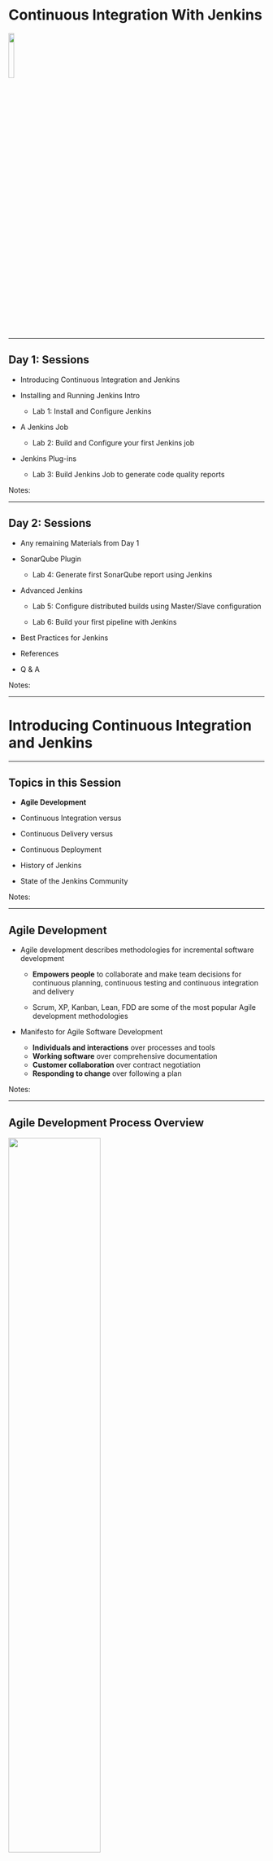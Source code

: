 # Continuous Integration With Jenkins

<img src="../../assets/images/jenkins/3rd-party/jenkins01.png" style="width:15%;"/><!-- {"left" : 7.56, "top" : 7.83, "height" : 3.3, "width" : 2.39} -->

---


## Day 1: Sessions


 * Introducing Continuous Integration and Jenkins

 * Installing and Running Jenkins Intro

     - Lab 1: Install and Configure Jenkins

 * A Jenkins Job

     - Lab 2: Build and Configure your first Jenkins job

 * Jenkins Plug-ins

     - Lab 3: Build Jenkins Job to generate code quality reports

Notes: 




---

## Day 2: Sessions


 * Any remaining Materials from Day 1

 * SonarQube Plugin

     - Lab 4: Generate first SonarQube report using Jenkins

 * Advanced Jenkins

     - Lab 5: Configure distributed builds using Master/Slave configuration

     - Lab 6: Build your first pipeline with Jenkins

 * Best Practices for Jenkins
 * References
 * Q & A 

Notes: 




---

# Introducing Continuous Integration and Jenkins

---


## Topics in this Session


 *  **Agile Development** 

 * Continuous Integration versus 

 * Continuous Delivery versus 

 * Continuous Deployment

 * History of Jenkins

 * State of the Jenkins Community

Notes: 




---

## Agile Development


 * Agile development describes methodologies for incremental software development

     - **Empowers people** to collaborate and make team decisions for continuous planning, continuous testing and continuous integration and delivery

     - Scrum, XP, Kanban, Lean, FDD are some of the most popular Agile development methodologies

 * Manifesto for Agile Software Development

     - **Individuals and interactions** over processes and tools
     - **Working software** over comprehensive documentation
     - **Customer collaboration** over contract negotiation
     - **Responding to change** over following a plan

Notes: 




---

## Agile Development Process Overview

<img src="../../assets/images/jenkins/Agile Development.png" style="width:60%;"/> <!-- {"left" : 2.44, "top" : 2.62, "height" : 8.46, "width" : 12.61} -->


Notes: 




---

## Agile Development Practices


 * Product Backlog and Spring Backlog
 * Sprints and Daily Sync
 * Burn down and velocity charts
 * Sprint review and retrospective
 * Simple design and Regular refactoring
 * Pair Programming
 * Test Driven Development
 * **Automation is the key**
 * **Continuous Integration (CI)**
 * **Continuous Delivery (CD)**
 * Definition of Done
 * Common “war-room” style work area

Notes: 




---

## CI and CD in Agile Development


 * Continuous Integration and Continuous Delivery become an essential ingredients for teams doing iterative and incremental software delivery in Agile Development

     - Developers share the common source code repository

     - Dedicated Continuous Integration environment

     - All code must pass unit tests

     - Integrate often

     - Regression tests run often

     - Code matrices are published

     - Every change to the system is releasable to production

     - **Automation is the key**

Notes: 




---

## Topics in this Session


 * Agile Development

 *  **Continuous Integration versus** 

 *  **Continuous Delivery versus** 

 *  **Continuous Deployment** 

 * History of Jenkins

 * State of the Jenkins Community

Notes: 




---

## Continuous Integration


 * Continuous Integration is a software development practice where members of a team **integrate their work frequently**, usually each person integrates at least daily - leading to **multiple integrations per day**. Each integration is verified by an automated build (including test) to detect integration errors as quickly as possible (Martin Fowler)

 * Goal is to merge and test the code **continuously** to catch issues early by **automating integration process**

     - Your project must have a reliable, repeatable, and automated build process involving no human intervention

 * Continuous Integration Server (aka Build Server Jenkins) is responsible for performing the integration tasks

 * Concepts of unit testing, static analysis, failing fast and automated testing are core to Continuous Integration

Notes: 




---

## Continuous Integrations Practices


 * Have a single source repository for all developers

 * Automate the build

 * Every change to VCS should make a new build 

 * Keep the build fast and trackable

 * Make your build self-testing

 * Test the build in production-like environment

 * Keep all verified releases in artifacts repository and available to everyone

 * Publish coding metrics

Notes: 




---

## Continuous Delivery 


 * Continuous Delivery is a **natural extension** of Continuous Integration

     - Every change to the system has passed all the relevant automated tests and it s ready to deploy in production

     - Team can release any version at the push of a button

     - But the deployment to production is **not automatic**

 * The goal of CD is to put business owners are in the control of making the software releases

 * Continuous Delivery is an absolute requirements of **DevOps practices**

Notes: 




---

## Continuous Deployment


 * Continuous Development is adding **automatic deployment to end users** in the Continuous Delivery process

 * Continuous Deployment is the practice of automatically deploying every successful build directly into production

     - Deploying the code to production as soon it  passes the automated and UAT tests

 * Continuous Deployment is not appropriate for many business scenarios

     - Business Owners prefer more predictable release cycle and not making code release to production every week

Notes: 




---

## Continuous Integration, Delivery and Deployment

<br/>

<img src="../../assets/images/jenkins/Continuous-Integration-Delivery-Deployment.png" style="width:55%;"/> <!-- {"left" : 4.11, "top" : 2.2, "height" : 9.31, "width" : 10.58} -->

Notes: 




---

## Topics in this Session


 * Agile Development

 * Continuous Integration versus 

 * Continuous Delivery versus 

 * Continuous Deployment

 *  **Jenkins and History of Jenkins** 

 * State of the Jenkins Community

Notes: 




---

## Jenkins


 * **Continuous Integration (CI) Server**

 * Open Source, Free and Written in Java

 * Large and Dynamic community with  massive adoption

 * Easy to Install in many different platforms

 * Easy to Use and friendly user interface

 * Lot of resources and tutorials available

 * More than 1000 plugins and new Plugins coming every week

 * Extensible architecture – easy to extend and customize

 * Distributed Builds

 * Many more things...

Notes: 




---

## How Jenkins Fits in CI and CD 

<img src="../../assets/images/jenkins/How-Jenkins-Fits.png" style="width:70%;"/> <!-- {"left" : 2.52, "top" : 2.41, "height" : 8.89, "width" : 12.46} -->

Notes: 




---

## Jenkins - History


 * Jenkins formerly known as **Hudson**

 * Hudson was first released by **Kohsuke Kawaguchi** of Sun Microsystems in 2005

 * Initially it was only used within Sun but by 2010 Hudson captured 70% of CI market share

 * Oracle bought Sun Microsystems in 2010

 * Due to Naming and open source dispute, Original Hudson team created new project Jenkins forked from Hudson

 * Oracle continued the development of Original Hudson

 * Majority of Hudson users **migrated to Jenkins** within few months of initial Jenkins phase

Notes: 




---

## Topics in this Session


 * Agile Development

 * Continuous Integration versus 

 * Continuous Delivery versus 

 * Continuous Deployment

 * History of Jenkins

 *  **State of the Jenkins Community** 

Notes: 




---

## State of the Jenkins Community


 * Largest install base of any open source continuous integration and delivery platform

 * More than **100K active users** in open source Jenkins CI project

 * Community contributed with more than **1000 plugins**

 * Over 1000+ public repositories on GitHub and strong commit activity

 * Quick feedback with addressing bugs and issues

 * Get answer on any questions from Jenkins user mailing list and Stackoverflow

     - Chances are  other people have had your question and may have a solution

 * Learn more about Jenkins at http://jenkins-ci.org/

Notes: 




---

## Total Jenkins Installations


 * More stats can be found at - http://stats.jenkins-ci.org/jenkins-stats/svg/svgs.html

 * 04/2007-04/2017

<img src="../../assets/images/jenkins/total-jenkins.png" style="width:40%;"/> <!-- {"left" : 9.08, "top" : 2.68, "height" : 8.01, "width" : 7.88} -->


Notes: 



---

## InfoQ CI Survery 2014


<img src="../../assets/images/jenkins/InfoQ_CI_Survery.png" style="width:50%;"/> <!-- {"left" : 4.61, "top" : 2.07, "height" : 6.54, "width" : 8.27} -->

 *  **Ref: https://jenkins-ci.org/blog/2014/04/11/infoq-ci-survey-2014** 

Notes: 




---

## Continuous integration is elusive


 * As above, Jenkins is king, however...

 * Survey says

     - 14% deploy on an hourly basis

     - 34% deploy once a day

     - 21% deploy weekly and 31% deploy less often than weekly

 * (See https://www.infoq.com/news/2017/03/agile-king-ci-ilusive-goal)

Notes: 



---

## Jenkins Very Active GitHub Repository 

<img src="../../assets/images/jenkins/3rd-party/Jenkins_GitHub_Repository.png" style="width:60%;"/> <!-- {"left" : 2.5, "top" : 2.68, "height" : 8.34, "width" : 12.5} -->


Notes: 




---

# Installing and Running Jenkins

---


## Topics in this Session


 *  **Installing Jenkins** 

     - Installing Jenkins from the jar File

     - Installing Jenkins in a Servlet Container 

     - Installing Jenkins using Platform Specific Installer 

 * Setup Security

 * Email and Version Control

 * Master/Slave Configurations

 * Lab 1: Install and Configure Jenkins  

Notes: 




---

## Installing Jenkins


 * **Easy to install** on different operating systems

 * Also available as installer or native package

 * Couple of options for installing Jenkins

     - Run as standalone application by launching with java -jar

     - Deployed on Servlet Container

     - Use platform specific package or installer

 * **Java is the only** requirement for installing Jenkins

     - Install latest Java

     - Set JAVA_HOME environment variable

Notes: 




---

## Download Jenkins - https://jenkins-ci.org/

<img src="../../assets/images/jenkins/3rd-party/download-jenkins.png" style="width:50%;"/> <!-- {"left" : 3.75, "top" : 2.73, "height" : 8.25, "width" : 10} -->


Notes: 




---

## Running Jenkins from the jar File


 * Download the WAR as instructed in the labs

 * Open command prompt and execute the following command

 *  `java –jar jenkins.war`

 * It uses Jetty to run Jenkins

Notes: 




---

## Installing Jenkins in a Servlet Container


 * **Tomcat and Jetty** are the most popular containers for Jenkins

     - Install  Tomcat at appropriate folder

     - Simply copy jenkins.war to $TOMCAT_HOME/webapps folder

 * You can install Jenkins on any other Servlet Containers 

 * However some containers may required minor configuration changes to work with Jenkins

Notes: 




---

## Installing Jenkins using Platform Specific Installer 


 * Installer and Native packages are available for popular Operating Systems such as Windows, Mac OS X and major Linux distributions

 * Windows Installer comes as ZIP file containing MSI package for Jenkins

     - Unzip the ZIP file

     - Run jenkins.x.x msi installer

     - Installer will create Windows service to start and stop Jenkins

 * MSI installer comes with a bundled JRE

Notes: 




---

## Verify Jenkins on the browser


 * Verify Jenkins by pointing your browser to http://localhost:8080

 * The screenshot below shows all labs completed

<img src="../../assets/images/jenkins/3rd-party/Continuous-Integration-With-Jenkins-Verify-Jenkins-on-the-browser-2.png" style="width:60%;"/> <!-- {"left" : 2.48, "top" : 3.91, "height" : 7.08, "width" : 12.54} -->


Notes: 




---

## Manage Jenkins 


 * **All in one configuration dashboard** for managing Jenkins

 * Configure JDKS, Ant, Maven, Security, Email and Version Controls

 * Install new plugins and update any existing plugins

     - Will review Gradle and Git plugins in this section

 * Configure parallel and distributed builds

 * Reload configuration from disk (xml files)

 * Lists Java System properties and system environment variables

 * View Jenkins logs and statistics in real time

Notes: 




---

## Manage Jenkins Screen

<img src="../../assets/images/jenkins/3rd-party/manage-jenkins.png" style="width:60%;"/> <!-- {"left" : 2.87, "top" : 2.56, "height" : 8.59, "width" : 11.75} -->

Notes: 




---

## Configure System


 * The two important tabs are “Configure System” and “Global Tool Configuration”.

 * There you can set up JDK, Maven,  Ant,  Git  and  Gradle.


<img src="../../assets/images/jenkins/3rd-party/Configure-System.png" style="width:40%;"/> <!-- {"left" : 4.6, "top" : 4.23, "height" : 6.93, "width" : 8.29} -->

Notes: 



---

## Configure JDK 


 * Provide JDK name and JAVA_HOME

     - You can have multiple JDKs listed here

<img src="../../assets/images/jenkins/3rd-party/Continuous-Integration.png" style="width:60%;"/> <!-- {"left" : 1.24, "top" : 3.85, "height" : 5.8, "width" : 15.01} -->



Notes: 




---

## Configure Maven

<img src="../../assets/images/jenkins/3rd-party/Configure-Maven.png" style="width:60%;"/> <!-- {"left" : 1.82, "top" : 3.61, "height" : 5.17, "width" : 13.86} -->


Notes: 




---

## Gradle Jenkins Plugin


 * Install Gradle plugin using Manage Plugins link

     - Click on `Manage Jenkins` button on Jenkins vertical navigation

     - Then click on `Manage Plugins link`

     - Next click the `Available tab` and search for Gradle

     - Select the `Gradle plugin` and click on `Install without restart` button

 * After the installation, you will able to see Gradle plugin under `Installed` tab

<img src="../../assets/images/jenkins/3rd-party/Continuous-Integration-With-Jenkins-Gradle.png" style="width:80%;"/> <!-- {"left" : 0.46, "top" : 6.81, "height" : 1.83, "width" : 16.59} -->


Notes: 




---

## Gradle Configuration Section


 * The next thing is to configure Gradle to use in Jenkins job

     - Either you can install Gradle locally or you can have it installed automatically by Jenkins plugin

 * Click on Manage Jenkins link on the dashboard and then click on Configure System link

 * Navigate to Gradle section on the page and click on Add Gradle button

<img src="../../assets/images/jenkins/3rd-party/Continuous-Integration-With-Jenkins-Gradle-Configuration-Section-5.png" style="width:70%;"/> <!-- {"left" : 2.35, "top" : 5.72, "height" : 4.48, "width" : 12.81} -->


Notes: 




---

## Upgrade Jenkins


 * Upgrading Jenkins is pretty easy

     - Just replace your local jenkins.war with new version and restart Jenkins

     - Can upgrade Jenkins installation directly from web interface

 * **Don't forget to backup Jenkins** before upgrading, just in case (Jenkins keeps your data)

Notes: 




---

## Restart Jenkins using Web Interface


 * If you need to restart Jenkins, go to /safeRestart or /restart

     - This option will not work if  you are installing Jenkins with java -jar

 * **safeRestart** will restart Jenkins after the current builds have completed

     - http://localhost:8080/safeRestart

 * restart will force a restart without waiting for jobs to complete

     - http://localhost:8080/restart

Notes: 




---

## Topics in this Session


 * Installing Jenkins

     - Installing Jenkins from the jar File

     - Installing Jenkins in a Servlet Container 

     - Installing Jenkins using Platform Specific Installer 

 *  **Setup Security** 

 * Email and Version Control

 * Master/Slave Configurations

 * Lab 1: Install and Configure Jenkins  

Notes: 




---

## Setup Security


 * No Security enabled by default

 * Highly recommended to have Security enabled for your Jenkins configuration

 * Two Important Security Features

     - **Security Realms** 

        * Determines users and their passwords 

        * What groups the users belong to

     - **Authorization Strategy**

        * Who has access to what 

        * what users can do once they are logged in

Notes: 




---

## Security Configuration

<img src="../../assets/images/jenkins/3rd-party/Continuous-Integration-With-Jenkins-Security-Configuration-6.png" style="width:50%;"/> <!-- {"left" : 3.45, "top" : 2.4, "height" : 8.91, "width" : 10.59} -->



Notes: 




---

## Security Realms


 * Identify Jenkins users and establish user authentication methods

 * Few options for user authentication methods

     - Jenkin's Built-in User Database

     - Using an Active Directory

     - Using Unix User and Groups

     - Delegating to the Servlet Container 

Notes: 




---

## Jenkins Built-In User Database


 * Simplest and most popular authentication method for Jenkin's users

     - Very little configuration is required

 * Jenkins maintains its own user database

 * Users can sign up for their own accounts

 * Administrator can decide what these users are allowed to do

 * Adds all SCM users automatically to this internal database

Notes: 




---

## How to enable Jenkins Database


 * Click Enable Security

 * Click on Jenkins' own user database option

 * Then click on Allows users to sign up

<img src="../../assets/images/jenkins/3rd-party/Continuous-Integration-With-Jenkins-How-to-enable-Jenkins-Database-7.png" style="width:40%;"/> <!-- {"left" : 4.79, "top" : 4.81, "height" : 4.73, "width" : 7.92} -->



Notes: 




---

## View and Manage Users


 * By clicking on People item on dashboard, you can see list of all users

<br/>
<img src="../../assets/images/jenkins/3rd-party/Continuous-Integration-With-Jenkins-View-and-Manage-Users-8.png" style="width:70%;"/> <!-- {"left" : 2.91, "top" : 3.44, "height" : 6.83, "width" : 11.68} -->



Notes: 



---

## Authorization (In Global Security Configuration)


 * Identify what users are allowed to do once authenticated

 * Offers different strategies for most precise control 

 * Matrix-based Security is a more sophisticated approach

<img src="../../assets/images/jenkins/3rd-party/Continuous-Integration-With-Jenkins-Authorization-In-Global-Security-Configuration--9.png" style="width:70%;"/> <!-- {"left" : 2.61, "top" : 5.13, "height" : 3.96, "width" : 12.29} -->



Notes: 



---

## Matrix-based Security


 * Role-based approach - Different users will be created with different access

 * First to create an administrator user with all access

 * Give the Anonymous user only  Read access

 *  Add other users and grant them necessary access

<img src="../../assets/images/jenkins/3rd-party/Continuous-Integration-With-Jenkins-Matrix-based-Security-10.png" style="width:70%;"/> <!-- {"left" : 1.55, "top" : 5.27, "height" : 4.12, "width" : 14.39} -->



Notes: 



---

## Common Permissions


 * Overall 
     - Administer access
     - Run groovy scripts
     - Upload plugins or configure update center
 * Job
     - Create, Delete and Configure Jobs
     - Start a new build or Cancel a running build
 * View
     - Create, Delete and Configure views
 * SCM
     - Create a new tag in source code repository for any build
 * Slave
     - Create, Delete and Configure slaves
     - Connect or Disconnect slaves

Notes: 



---

## Topics in this Session


 * Installing Jenkins

     - Installing Jenkins from the jar File

     - Installing Jenkins in a Servlet Container 

     - Installing Jenkins using Platform Specific Installer 

 * Setup Security

 *  **Email and Version Control** 

 * Master/Slave Configurations

 * Lab 1: Install and Configure Jenkins  

Notes: 



---

## Mail Server Configuration


 * Email notification is fundamental notification technique

 * Mailer Plugin allows you to configure **email notifications**

 * Simple email setup 

     - Provide SMTP server

     - Provide other required parameters


<img src="../../assets/images/jenkins/3rd-party/Continuous-Integration-With-Jenkins-Mail-Server-Configuration-11.png" style="width:50%;"/> <!-- {"left" : 3.48, "top" : 5.36, "height" : 5.68, "width" : 10.55} -->




Notes: 



---

## Version Control


 * In-built support for CVS and Subversion

     - Requires no special configuration for both of them

 * Plugins are available for other version control like

     - Git
     - ClearCase
     - PVCS
     - Dimensions
     - StarTeam 

 * Will review **Subversion and Git** configuration in this session

Notes: 



---

## Working with Subversion


 * Subversion is part of Jenkins installation and so no special configuration required 

 * Simply provide Subversion repository URL in your job definition

     - Jenkins will automatically verify the URL and shows error if it is not valid

     - If repository URL requires authentication then Jenkins will prompt for credentials

Notes: 



---

## Working with Git


 * First Install Git on your build server

     - Include Git executable in your system path

 * Second install Git Plugin using Jenkins Plugin Manager

     - This plugin allows use of Git as a build SCM

</br>
<img src="../../assets/images/jenkins/3rd-party/Continuous-Integration-With-Jenkins-Working-with-Git-12.png" style="width:80%;"/> <!-- {"left" : 1.58, "top" : 5.55, "height" : 4.46, "width" : 14.34} -->


Notes: 



---

## Git Configuration Section


 * After the successful installation of Git Plugin, you will see Git section in Configure System page

 * You can add newer and older versions of Git executables in this section 

<img src="../../assets/images/jenkins/3rd-party/Continuous-Integration-With-Jenkins-Git-Configuration-Section-13.png" style="width:60%;"/> <!-- {"left" : 3.74, "top" : 4.79, "height" : 6.05, "width" : 10.02} -->



Notes: 



---

## Topics in this Session


 * Installing Jenkins

     - Installing Jenkins from the jar File

     - Installing Jenkins in a Servlet Container 

     - Installing Jenkins using Platform Specific Installer 

 * Setup Security

 * Email and Version Control

 * Lab 1: Install and Configure Jenkins  

Notes: 



---

## Topics in this Session


 * Installing Jenkins

     - Installing Jenkins from the jar File

     - Installing Jenkins in a Servlet Container 

     - Installing Jenkins using Platform Specific Installer 

 * Setup Security

 * Email and Version Control

 * Master/Slave Configurations

 *  **Lab 1: Install and Configure Jenkins** 

Notes: 



---

## Lab 1: Install and Configure Jenkins 


 * In this lab, you will learn how to install and configure Jenkins. This lab is prerequisite for the remaining labs in this training.

     - Install and Run Jenkins as standalone application

     - Enable Security to access and use Jenkins

     - Setup Java, Maven and Email configuration

     - Configure Gradle

     - Configure Git Version Control

Notes: 



---

# Jenkins Job

---


## Topics in this Session


 *  **Create a job** 

 * Configure a Job

     - Configure a Freestyle Job
     - Configure a Maven Job
     - Copy from Existing Jobs

 * Trigger a Build Job

     - Run a job manually
     - Run a job on a regular schedule
     - Run a job when source code is checked into version control
     - Run a Job After Another Job Finished

 * Lab 2 – Build and Configure your first Jenkins job

Notes: 



---

## Jenkins Build Jobs


 * A job defines a **sequence of repetitive tasks** for Jenkins to perform

 * A job could be any of these

     - Compiling project

     - Testing project

     - Packaging project

     - Deploying project to different environment

     - Running code quality metrics

Notes: 



---

## Jenkins Build Jobs


 * Jenkins supports different types of build jobs

     - **Freestyle Job:** general purpose jobs for combining any SCM with any build system. Most commonly used with Gradle builds

     - **Maven Job:** jobs specifically for Maven project to take advantage of POM files

     - **External Job:** record or monitor the execution of a process on local or remote servers

     - **Multi-configuration Job:** run the same job in different configurations

 * Jenkins also allows you to **copy from existing jobs** – very useful feature for quickly creating new jobs

 * Freestyle with Gradle and Maven Jobs are the most common build jobs

Notes: 



---

## First Build Job

<img src="../../assets/images/jenkins/3rd-party/First-Build-Job.png" style="width:80%;"/> <!-- {"left" : 0.85, "top" : 2.71, "height" : 8.29, "width" : 15.8} -->


Notes: 



---

## Jenkins List Views


 * Jenkins has built-in standard List Views where you can group jobs in different views

 * The additional View plugins are available for grouping and categorizing the jobs  

<img src="../../assets/images/jenkins/3rd-party/Continuous-Integration-With-Jenkins-Jenkins-List-Views-14.png" style="width:70%;"/> <!-- {"left" : 1.81, "top" : 4.4, "height" : 7.28, "width" : 13.88} -->




Notes: 



---

## Topics in this Session


 * Create a job

 *  **Configure a Job** 

     - Configure a Freestyle Job
     - Configure a Maven Job
     - Copy from Existing Jobs

 * Trigger a Build Job

     - Run a job manually
     - Run a job on a regular schedule
     - Run a job when source code is checked into version control
     - Run a Job After Another Job Finished

 * Lab 2 – Build and Configure your first Jenkins job

Notes: 



---

## Configuring Job


 * Any Freestyle or Maven job usually consists the following elements

     - Start with general job properties such as job name and description

     - Configure Version Control System such as Git or Subversion to obtain the project source code

     - Define build steps using Ant, Gradle, Maven, shell script, batch file or calling other Jenkins job  

     - Include post-build actions for archiving artifacts or email notification on build status

 * Version Control System and Post-build actions are optional steps

Notes: 



---

## General Options – Name and Old Builds


 * Name and Description 
     - Give the proper name and describe the purpose of the job

 * Discard Old Builds
     - Limits the number of builds to keep
     - Important setting for managing the disk space otherwise it will store all previous build artifacts

<img src="../../assets/images/jenkins/3rd-party/Continuous-Integration-With-Jenkins-General-Options-Name-and-Old-Builds-15.png" style="width:60%;"/> <!-- {"left" : 1.07, "top" : 5.99, "height" : 4.46, "width" : 15.36} -->



Notes: 



---

## Source Code Management


 * Jenkins can integrate with pretty much any version control system

     - Subversion and CVS are out the box

     - We installed Git plugin in earlier session

     - Once you configure particular version control system, Jenkins check out and builds the latest version of source code as continuous monitoring or regular interval


<img src="../../assets/images/jenkins/3rd-party/Continuous-Integration-With-Jenkins-Source-Code-Management-16.png" style="width:35%;"/> <!-- {"left" : 4.69, "top" : 5.74, "height" : 4.15, "width" : 8.12} -->

Notes: 



---

## Working with Git


 * In most cases, you only need to provide URL of the Git repository

 * Please note : for our labs, we point to a local Git repo


<img src="../../assets/images/jenkins/3rd-party/Continuous-Integration-With-Jenkins-Working-with-Git-17.png" style="width:70%;"/> <!-- {"left" : 2.13, "top" : 4.76, "height" : 4.2, "width" : 13.25} -->


Notes: 



---

## Git – Additional Functionalities


<img src="../../assets/images/jenkins/3rd-party/Additional-Functionalities.png" style="width:80%;"/> <!-- {"left" : 1.59, "top" : 2.5, "height" : 8.71, "width" : 14.31} -->



Notes: 



---

## Working with Subversion


 * Simply provide Subversion repository URL (similar to Git)

 * Jenkins will automatically verify the URL and prompts for authentication if credentials are required

 * Jenkins offers a few choices for selecting check-out Strategy

     - From fastest option (svn update as much as possible) to slowest and safest option of checking out fresh copy all the time

<br/>

<img src="../../assets/images/jenkins/3rd-party/Continuous-Integration-With-Jenkins-Working-with-Subversion-18.png" style="width:70%;"/> <!-- {"left" : 2.17, "top" : 6.42, "height" : 3.78, "width" : 13.16} -->


Notes: 



---

## Build Steps and Tools


 * Define the steps for building your project
     - Some jobs may need more than one build steps or others may not need any build steps

<img src="../../assets/images/jenkins/3rd-party/Continuous-Integration-With-Jenkins-Build-Steps-and-Tools-19.png" style="width:35%;float:right;"/> <!-- {"left" : 11.91, "top" : 2.7, "height" : 4.24, "width" : 5.13} -->

 * Built-in support for following build tools

     - Invoke Maven targets
     - Invoke Ant scripts
     - Running Windows batch commands or OS specific shell scripts

 * Other build tools such as Groovy, Gradle, Ruby, Python, Rake can be integrated with installing additional plugins



Notes: 



---

## Gradle Build Steps


 * There are two ways to run the Jenkins jobs with Gradle

     - Using Invoke Gradle through Gradle installation 

     - Using Gradle Wrapper without Gradle installation

 * In both options, you are only listing gradle tasks for the most Jenkins jobs


<img src="../../assets/images/jenkins/3rd-party/Continuous-Integration-With-Jenkins-Gradle-Build-Steps-20.png" style="width:70%;"/><!-- {"left" : 0.85, "top" : 5.24, "height" : 5.06, "width" : 15.8} -->

Notes: 



---

## Maven Build Steps


 * Maven build steps are also simple and easy to configure

 * You only need to enter Maven goal that you want to run


<img src="../../assets/images/jenkins/3rd-party/Continuous-Integration-With-Jenkins-Maven-Build-Steps-21.png" style="width:70%;"/> <!-- {"left" : 1.02, "top" : 4.15, "height" : 3.83, "width" : 15.46} -->

Notes: 



---

## Maven Build Steps – Advanced Properties

<img src="../../assets/images/jenkins/3rd-party/Maven-Build-Steps-Advanced-Properties.png" style="width:30%;float:right;"/> <!-- {"left" : 11.97, "top" : 1.93, "height" : 7.22, "width" : 5.25} -->



 * POM field is for overriding the default pom.xml file location

 * Properties field is used to pass properties into Maven build process (like –D with maven goal)

 * JVM options for configuring more memory with maven build

 * You can specify different maven repository or settings file

Notes: 



---

## Ant Build Steps


 * Configuring as Ant build step is as simple as Maven build steps

 * You just need to provide the name of Ant target that you want to run

 * If it is default main target in build.xml, then you are not required to provide target name in the build step


<img src="../../assets/images/jenkins/3rd-party/Continuous-Integration-With-Jenkins-Ant-Build-Steps-22.png" style="width:80%;"/> <!-- {"left" : 0.95, "top" : 5.5, "height" : 2.51, "width" : 15.61} -->

Notes: 



---

## Ant Build Steps – Advanced Properties


 * Build File option can be used to override the default build file (build.xml in root directory)


<img src="../../assets/images/jenkins/3rd-party/Ant-Build-Steps-Advanced-Properties.png" style="width:30%;float:right;"/><!-- {"left" : 12.08, "top" : 3.3, "height" : 4.06, "width" : 4.67} -->


 * Properties option is used to pass the properties to an Ant script

 * Java Options can be used to specify Java memory limits

Notes: 



---

## Execute shell


 * You can also execute shell script local or remote to run some commands such as copying the artifacts to server folder

 * If the shell script does not have header like #! then the default shell configuration will be used

 * You can use SSH for run the commands on the remote server


<img src="../../assets/images/jenkins/3rd-party/Continuous-Integration-With-Jenkins-Execute-shell-23.png" style="width:80%;"/> <!-- {"left" : 0.62, "top" : 5.94, "height" : 1.82, "width" : 16.26} -->

Notes: 



---

## Execute Windows Batch Command


 * Run Windows commands or batch scripts. It will be run in the workspace as the current directory

 * The Batch command is running inside a cmd

     - No need to specifically start a new one

     - Just "call" your BAT file


<img src="../../assets/images/jenkins/3rd-party/Continuous-Integration-With-Jenkins-Execute-Windows-Batch-Command-24.png" style="width:80%;"/> <!-- {"left" : 0.06, "top" : 5.82, "height" : 1.99, "width" : 17.39} -->

Notes: 



---

## Post Build Actions


 * Optional steps for collecting or reporting information out of the build or notifying other people or systems

 * The following are the out of the box Post Build Actions

     - Publish Javadoc 

     - Publish JUnit test result report

     - Archive the artifacts

     - Email Notification about build results

     - Trigger other Jenkins jobs

 * You can install additional plugins to add more Post Build Action Items

     - Such as build status notification to Slack channel using Jenkins Slack Plugin

Notes: 



---

## Post Build – Email Notification


 * Click on Email Notification from Post Build Actions and enter email addresses to inform when the build breaks

 * Can configure to send separate emails to individuals who's last commits broke the build


<img src="../../assets/images/jenkins/3rd-party/Continuous-Integration-With-Jenkins-Post-Build-Email-Notification-25.png" style="width:80%;"/> <!-- {"left" : 0.42, "top" : 5.28, "height" : 3.15, "width" : 16.65} -->


Notes: 



---

## Configure Maven Job


 * Jenkins provides excellent built-in Maven support to take advantage of Maven POM file 

 * The job elements are still the same as FreeStyle build job, but it is much more straight forward with few differences (listed below)  for configuring a Maven job

 * Jenkins builds Maven jobs automatically whenever a SNAPSHOT dependency is built 

     - Jenkins read dependencies from POM and if any of the SNAPSHOT dependency changes then it automatically trigger to build your job

 * Build Section has only one step for invoking a single Maven goal

 * Post Build Actions provide extra option for deploying job artifacts to Maven repository such as Nexus or Artifactory 

Notes: 



---

## Copy From Existing Job


 * Jenkins provides a very useful way to create new job by just copying an existing job

     - Quick option for creating jobs similar to existing jobs

<img src="../../assets/images/jenkins/3rd-party/Continuous-Integration-With-Jenkins-Copy-From-Existing-Job-26.png" style="width:60%;"/> <!-- {"left" : 3.49, "top" : 4.54, "height" : 6.17, "width" : 10.52} -->





Notes: 



---

## Topics in this Session


 * Create a job

 * Configure a Job

     - Configure a Freestyle Job
     - Configure a Maven Job
     - Copy from Existing Jobs

 *  **Trigger a Build Job** 

     - Run a job manually
     - Run a job on a regular schedule
     - Run a job when source code is checked into version control
     - Run a Job After Another Job Finished

 * Lab 2 – Build and Configure your first Jenkins job

Notes: 



---

## Run Job Manually


 * Most likely the job will trigger automatically based on some external factors or regular schedule

 * You may want to run the job manually in some scenario using human intervention

 * Don't configure anything in the build trigger section for Manual jobs


<img src="../../assets/images/jenkins/3rd-party/Continuous-Integration-With-Jenkins-Run-Job-Manually-27.png" style="width:70%;"/> <!-- {"left" : 1.36, "top" : 6.55, "height" : 3.28, "width" : 14.78} -->




Notes: 



---

## Build Now

<img src="../../assets/images/jenkins/3rd-party/Build-Now.png" style="width:70%;"/> <!-- {"left" : 2.62, "top" : 2.42, "height" : 8.88, "width" : 12.27} -->


Notes: 



---

## Run a job on a regular schedule


 * Trigger the build job at regular interval such as nightly build

 * Some long running jobs are good candidates for scheduled jobs

     - Jobs for generating and publishing code quality metrics and reports on Sonar

 * Jenkins uses cron-style syntax to schedule the jobs at regular interval


<img src="../../assets/images/jenkins/3rd-party/Continuous-Integration-With-Jenkins-Run-a-job-on-a-regular-schedule-28.png" style="width:70%;"/> <!-- {"left" : 1.22, "top" : 5.53, "height" : 4.22, "width" : 15.06} -->




Notes: 



---

## Cron Style Syntax


 * You can use @yearly, @annually, @monthly, @weekly, @daily, @midnight, @hourly to schedule the jobs
 * OR You can use cron style syntax in the following format

     - MINUTE HOUR DOM MONTH DOW
     - MINUTE – minutes within the hour (0-59)
     - HOUR – hour of the day (0-23)
     - DOM – day of the month (1-31)
     - MONTH – the month (1-12)
     - DOW – day of the week (0-7) where 0 and 7 are Sunday 

 * Examples
     - -*  *  *  *  *  represents once a minute
     - H/15	 *  *  *  * represents at every fifteen minutes
     - H   1  * * represents once a day on the 1st of every month
     - Note :  Jenkins encourages the use of 'H' to balance load across different times of day to avoid sudden spikes of activities

Notes: 



---

## Run a job when source code is checked into SCM


 * Polling the SCM is the best strategy for continuous integration builds

     - You want to build your jobs as quickly as there are changes in SCM

     - Manual and Scheduled builds are applicable in few scenarios but all other jobs should be configured with Polling SCM option

 * Jenkins polls the version control server at regular interval if any changes have been committed

     - If changes are committed then the Jenkins will build your job

 * Polling is very quick for Git and Subversion, however this is not effective solution for CVS

     - Alternatively Jenkins provides the post-commit hook script for triggering you build remotely

Notes: 



---

## SCM Polling Interval


 * Jenkins uses the same cron style syntax to configure polling schedule for SCM

<br/>

<img src="../../assets/images/jenkins/3rd-party/Continuous-Integration-With-Jenkins-SCM-Polling-Interval-29.png" style="width:80%;"/> <!-- {"left" : 0.31, "top" : 4.76, "height" : 3.99, "width" : 16.89} -->

Notes: 



---

## Run a Job After Another Job Finished


 * Jenkins also provides the option for running your job whenever another jobs finish building

 * You can specify one or more preceding build jobs to trigger your new job

 * This is useful feature for setting up a build pipeline

<img src="../../assets/images/jenkins/Continuous-Integration-With-Jenkins.png" style="width:80%;"/> <!-- {"left" : 0.71, "top" : 6.06, "height" : 2.47, "width" : 16.07} -->




Notes: 



---

## Run a Job After Another Job Finished -  Configuration 


 * When you configure this option for your new job, it will automatically configure the "Build other projects" section in the "Post-build Actions" of the preceding job

     - Basically, this configuration complements the "Build other projects" section in the "Post-build Actions" of an upstream project

 * This configuration also provide the option for triggering the new build even if the preceding build is unstable or fails


<img src="../../assets/images/jenkins/3rd-party/Continuous-Integration-With-Jenkins-Run-a-Job-After-Another-Job-Finished-Configuration--31.png" style="width:60%;"/> <!-- {"left" : 0.35, "top" : 6.35, "height" : 3.57, "width" : 16.79} -->



Notes: 



---

## Topics in this Session


 * Create a job

 * Configure a job

     - Configure a Freestyle job
     - Configure a Maven job
     - Copy from Existing jobs

 * Trigger a Build Job

     - Run a job manually
     - Run a job on a regular schedule
     - Run a job when source code is checked into version control
     - Run a job after another job finished

 *  **Lab 2 – Build and Configure your first Jenkins job** 

Notes: 



---

## Lab 2 – Build and Configure your first Jenkins job


 * In this lab you will configure and run your first Jenkins job to build your java project

     - Create new Freestyle job with Gradle build

     - Configure your Freestyle job to poll changes from Git project

     - Configure email notification for failed builds

     - Build and run tests for your java project

Notes: 



---

# Jenkins Plugins

---


## Topics in this Session


 *  **Code Coverage** 

 * Static Code Analysis

 * Performance Reporting

 * Change Reporting

 * Lab 3 – Build a Jenkins job to generate code quality reports

Notes: 



---

## Jenkins Plugins


 * In the previous session, our focus was the continuous build with the new changes from the version control

 * In this session, we will focus on how to use Jenkins to build quality product using different Jenkins plugins

     - Run tests and generate code coverage

     - Perform static code analysis

     - Run performance tests

 * Jenkins has more than 1,000 plugins

     - Will review a few popular plugins especially the ones that are used for building quality code

Notes: 



---

## Code Coverage 


 * Automated tests and code coverage metrics are the important steps in continuous integration and continuous delivery

 * Code Coverage is a very good indicator of how thoroughly your tests exercise your code base and can find areas of code that have not been tested by automated tests

 * Jenkins provides excellent support in generating code coverage metrics

     - Jenkins supports many of the popular code coverage tools

     - Cobertura, Emma, Clover, JaCoCo

 * We will review how to use Cobertura with Jenkins in this session 

     - the same steps are used for other code coverage plugins too

Notes: 



---

## Code Coverage Using Cobertura Plugin


 * First, install Cobertura plugin using Manage Plugins screen and restart Jenkins

 * Apply Cobertura plugin in Gradle or Maven build script

     - Update your project's Maven POM file to include Cobertura plugin and then run `mvn cobertura:cobertura`

     - Update build.gradle file to apply Cobertura plugin and then run `gradle cobertura` task

 * Configure Cobertura Coverage Report as part of “Post Build Actions”

Notes: 



---

## Adding Cobertura in build.gradle

```
 apply plugin: 'cobertura'  //required step

 buildscript {

 	repositories {

 			mavenCentral()

 		}

 	// How to find Cobertura
 	dependencies {

 		classpath 'net.saliman:gradle-cobertura-	plugin:2.2.4'

  	}

  }

  //Optional section for Cobertura properties

  cobertura {

  	coverageFormats = ['html', 'xml']

 }

```
 <!-- {"left" : 0, "top" : 2.14, "height" : 8.66, "width" : 12.79} -->


Notes: 



---

## Configure Jenkins Job to generate Cobertura XML


 * Next thing is to configure your Jenkins job to produce Cobertura xml coverage files

 * You will just add the cobertura task to the gradle build step


<img src="../../assets/images/jenkins/3rd-party/Continuous-Integration-With-Jenkins-Configure-Jenkins-Job-to-generate-Cobertura-XML-32.png" style="width:60%;"/> <!-- {"left" : 2.89, "top" : 4.93, "height" : 5.42, "width" : 11.71} -->



Notes: 



---

## Adding Cobertura in Post Build Actions 

<img src="../../assets/images/jenkins/3rd-party/Adding-Cobertura-in-Post-Build-Actions.png" style="width:60%;"/><!-- {"left" : 2.53, "top" : 2.37, "height" : 8.96, "width" : 12.45} -->



Notes: 



---

## Code Coverage Report


 * Build your jenkins job and you will able to see the code coverage report on your build job page

<img src="../../assets/images/jenkins/3rd-party/Code-Coverage-Report.png" style="width:70%;"/> <!-- {"left" : 2.12, "top" : 3.29, "height" : 8.06, "width" : 13.26} -->


Notes: 



---

## Topics in this Session


 * Code Coverage

 *  **Static Code Analysis** 

 * Performance Reporting

 * Change Reporting

 * Lab 3 – Build a Jenkins job to generate code quality reports

Notes: 



---

## Static Code Analysis


 * Static Code Analysis tools help to produce quality code by analyzing the source and byte code for possible defects and enforcing coding standards

     - Static Code Analysis tools play the role of automated pair programming with developers

 * We will review a few popular static code analysis tools with Jenkins

     - **FindBugs** is a widely used byte code analyzer tool for scanning your code to detect possible defects

     - **CheckStyle** is a source code analyzer tool for enforcing Java coding standards based on your rule set

     - **PMD** is another source code analyzer that finds common flaws such as unused objects, duplicate code, empty blocks, unnecessary caches and others based on your rule set

Notes: 



---

## Configuring FindBugs in build.gradle


 * You can apply Findbug plugin in build.gradle

 * That's the only required step needed to support Findbugs analysis
<br/>

 ```
//required step

 apply plugin: 'findbugs' 
```
<!-- {"left" : 0, "top" : 3.55, "height" : 1.66, "width" : 6.89} -->
Notes: 



---

## FindBugs – Optional Configuration


 * Additional configuration with findbugs task specifies which bug filter to include or exclude, setting not to fail build and updating effort and reportLevel




```
 //Optional configuration

  findbugs 

{

  	toolVersion = "2.0.1"

  	ignoreFailures = true

  	effort = "max"

  reportLevel = "low"

 }

```
<!-- {"left" : 0, "top" : 4.05, "height" : 5.32, "width" : 5.66} -->


Notes: 



---

## Configuring CheckStyle in build.gradle


 * The only required step is to apply checkstyle plugin to generate checkstyle analysis with gradle

 * Then you can set different properties with checkstyle task as needed

<br/>

```
  apply plugin: 'checkstyle'

  checkstyle {

 	ignoreFailures = true

  }
```
<!-- {"left" : 0, "top" : 3.96, "height" : 3.06, "width" : 6.74} -->

Notes: 



---

## Configuring PMD in build.gradle

```
  //Only required step to enable PMD 

  apply plugin: 'pmd'

  /*

  Other properties and ruleSets can be set under pmd task

  */

  pmd {

  ignoreFailures = true

 ruleSets = ["java-basic", "java-braces"]

 } 

```
<!-- {"left" : 0, "top" : 2.17, "height" : 6.01, "width" : 11.79} -->


Notes: 



---

## Install Static Code Analysis Plugins in Jenkins


 * Install static code analysis plugins through plugin manager 

     - The plugins related static code analysis is available under Build Reports category 

     - You can install Findbugs, PMD and Checkstyle plugins individually

     - Then you can also install Analysis Collector Plugin and Static Analysis Utilities plugins for a combined trend graph


<img src="../../assets/images/jenkins/3rd-party/Continuous-Integration-With-Jenkins-Install-Static-Code-Analysis-Plugins-in-Jenkins-33.png" style="width:70%;"/><!-- {"left" : 1.51, "top" : 6.15, "height" : 2.85, "width" : 14.48} -->


Notes: 



---

## Generating Static Code Analysis in Jenkins build


 * Gradle should include the following tasks to generate static code analysis reports as part of Jenkins build section of a job:

     - You can use `gradle check`

     - You can specify each task separately such as `pmd, findbugsMain, checkstyle`

 * Select the checkbox for generating FindBugs, Checkstyle and PMD reports in build settings

 * You can also select `Publish combined analysis reports` for aggregated results from FindBugs, Checkstyle and PMD

Notes: 



---

## Static Code Analysis Reports in Build Page

<img src="../../assets/images/jenkins/3rd-party/static-code-01.png" style="width:80%;"/> <!-- {"left" : 1.67, "top" : 2.5, "height" : 7.99, "width" : 14.15} -->


Notes: 



---

## Topics in this Session


 * Code Coverage

 * Static Code Analysis

 *  **Performance Reporting** 

 * Other Useful Plugins

 * Lab 3 – Build a Jenkins job to generate code quality reports

Notes: 



---

## Performance Reporting


 * Automated Performance Testing is a quick way to detect any performance issues and verify the performance against the Service Level Agreement (SLA)

 * Jenkins is very useful to automate the performance testing process

     - Run the load test with JMeter or Parasoft as part of Jenkins Job

     - Generate the reports using Performance plugin

 * JMeter simulates load on your application and measures the response time as the number of simulated users and requests increase 

 * The Performance plugin captures reports from JMeter and generates the trend report of performance and robustness

Notes: 



---

## Integrating JMeter in build.gradle


 * The Gradle JMeter plugin is a quick way to integrate JMeter into the build.gradle

```
apply plugin: 'jmeter'

 	buildscript {

     dependencies {

          classpath "com.github.kulya:jmeter-gradle-					plugin:1.3.1-2.6"

      }

    }
```
<!-- {"left" : 0, "top" : 3.46, "height" : 3.04, "width" : 13.61} -->

<br/>

 * Copy your JMeter tests (.jmx) files to your `<JavaProject>/src/test/jmeter` folder

 *  Run `gradle jmeterRun` task in your Jenkins job to run your JMeter tests

Notes: 



---

## Running reports with Performance Plugin


 * After installing Performance Plugin, click on “Publish test result report” as part of post build action items in your Jenkins job

 * Select JMeter from performance report drop down and specify the path to performance report files

<img src="../../assets/images/jenkins/3rd-party/Continuous-Integration-With-Jenkins-Running-reports-with-Performance-Plugin-34.png" style="width:60%;"/><!-- {"left" : 3.43, "top" : 5.26, "height" : 4.58, "width" : 10.65} -->



Notes: 



---

## Topics in this Session


 * Code Coverage

 * Static Code Analysis

 * Performance Reporting

 *  **Other Useful Plugins** 

 * Lab 3 – Build a Jenkins job to generate code quality reports

Notes: 



---

## Other Useful Plugins


 * **Changes Plugin** is used to generate a changelog from all previous builds to the last successful one
 * **Job Configuration History Plugin** keeps track of config changes in each build job including who did it. 
 * **Email Extension Plugin** extends Jenkins built-in email notification functionality
 * **Build Timeout Plugin** deals with hung builds
 * **SonarQube Plugin** integrates with Sonar to generate all-in-one quality report on Sonar server
 * **Jira Plugin** integrates Altassian Jira to Jenkins
 * **Copy Artifacts Plugin** is used to copy artifacts from another project
 * **Build Monitor Plugin** is a live job status monitor
 * **Workspace Cleanup Plugin** deletes your workspace before or after builds
 * **Disk-usage Plugin** keeps track of your disk space usage

Notes: 



---

## Topics in this Session


 * Code Coverage

 * Static Code Analysis

 * Performance Reporting

 * Other Useful Plugins

 *  **Lab 3 – Build a Jenkins job to generate code quality reports** 

Notes: 




---

## Lab 3 – Build a Jenkins job to generate code quality reports


 * In this lab you will build and run your Jenkins job to generate code quality reports

     - Create new Java Gradle project with Cobertura, Findbugs, Checkstyle and PMD plugins

     - Install new plugins in Jenkins

     - Configure new Freestyle Gradle job with code coverage and static code analysis plugins

     - Run the Jenkins job to generate quality reports

Notes: 




---

# SonarQube Plugin

---


## Topics in this Session


 *  **Install SonarQube** 

 * Integrate Jenkins with SonarQube 

 * Locate and Open Generated Report 

 * Review the Report's Organization

 * Lab 4 – Generate first SonarQube report using Jenkins

Notes: 




---

## Introducing SonarQube


 * SonarQube is a free and open source  **code quality platform** 

 * More than 50 plugins are available to extend SonarQube with CI and development tools

 * It is not just for Java: More than 20 programming languages are supported by SonarQube

 * Provides in-time code quality snapshots as well as trending of lagging and leading quality indicators

 * SonarQube analysis usually is performed  **over night or once a day** as it performs a full analysis on the entire code base and sends it to the server, which will process it and save the results to the SonarQube database. 

 * You can view different SonarQube reports for open source code here at http://nemo.sonarqube.org/

Notes: 




---

## Download and Install SonarQube


 * SonarQube is easy to install and configure

 * Follow our labs instructions


<img src="../../assets/images/jenkins/3rd-party/Continuous-Integration-With-Jenkins-Download-and-Install-SonarQube-35.png" style="width:50%;"/> <!-- {"left" : 3.71, "top" : 3.67, "height" : 7.44, "width" : 10.08} -->



Notes: 




---

## Configure SonarQube


 * Only one configuration step is necessary for SonarQube

     - To provide the database details in sonar.properties file

 * The sonar.properties file is available under conf folder

 * Supported databases are MySQL, Oracle, PostgreSQL and Microsoft SQLServer

 * The embedded H2 database is the default database used by SonarQube 

     - We will use the default embedded database for this course

     - However, the embedded database is not recommended for production use

Notes: 




---

## Topics in this Session


 * Install SonarQube 

 *  **Integrate Jenkins with SonarQube** 

 * Locate and Open Generated Report 

 * Review the Report's Organization

 * Lab 4 – Generate first SonarQube report using Jenkins

Notes: 




---

## Integrate SonarQube with Jenkins


 * Integrating SonarQube with Jenkins procedure contains the following four tasks

     - Install SonarQube Jenkins plugin

     - Configure SonarQube installation in Jenkins

     - Configure SonarQube Scanner/Runner in Jenkins

     - Enabling SonarQube analysis in a build job

 * Let's review each of the steps in next few slides

Notes: 




---

## Install SonarQube Jenkins Plugin


 * Install SonarQube plugin using Manage Plugins link

 * Click on `Manage Jenkins` button on Jenkins vertical navigation

 * Then click on `Manage Plugins` link

 * Next click the `Available` tab and search for `SonarQube`

 * Select the `SonarQube plugin` and click on `Install without` restart button

 * After the installation, you will able to see SonarQube  plugin under `Installed` tab

<img src="../../assets/images/jenkins/3rd-party/Continuous-Integration-With-Jenkins-Install-SonarQube-Jenkins-Plugin-36.png" style="width:80%;"/> <!-- {"left" : 1.95, "top" : 7.3, "height" : 2.78, "width" : 13.6} -->


Notes: 




---

## Configure SonarQube installation in Jenkins


 * Go to Manage Jenkins and choose Configure System

 * You will find SonarQube section at the bottom of the page

 * Then click on Add SonarQube button to add SonarQube local installation

     - Just need SonarQube server URL  

<img src="../../assets/images/jenkins/3rd-party/Continuous-Integration-With-Jenkins-Configure-SonarQube-installation-in-Jenkins-37.png" style="width:70%;"/> <!-- {"left" : 1.85, "top" : 5.38, "height" : 5.03, "width" : 13.8} -->


Notes: 



---

## SonarQube Scanner for Jenkins


 * SonarQube Scanner is the preferred option to analyze a project with SonarQube for non-Maven based projects

 * Requires a simple configuration file, sonar-project.properties in the root directory of the project (that is being analyzed) with following properties

     - sonar.projectKey (unique name in SonarQube instance)

     - sonar.projectName (project name displayed in SonarQube UI)

     - sonar.projectVersion (any unique project version, such as 1.0)

     - sonar.sources (relative path for source code, such as src)

Notes: 



---

## Configure SonarQube Runner in Jenkins


 * Go to Manage Jenkins and choose Configure System

 * Scroll down to the SonarQube Runner configuration section and click on Add SonarQube Runner

 * Just name the runner and install it automatically

<img src="../../assets/images/jenkins/3rd-party/Continuous-Integration-With-Jenkins-Configure-SonarQube-Runner-in-Jenkins-38.png" style="width:70%;"/> <!-- {"left" : 1.25, "top" : 5.59, "height" : 3.58, "width" : 15} -->


Notes: 



---

## Enabling SonarQube analysis in a build job


 * SonarSource provides different scanners to analyze your source code

     - SonarQube Scanner for Jenkins
     - SonarQube Scanner for Maven
     - SonarQube Scanner for Gradle
     - SonarQube Scanner for Ant
     - Details documentation on each of the Scanners - http://docs.sonarqube.org/display/SONAR/Analyzing+Source+Code

 * The SonarQube Scanner for Jenkins provides two ways to enable SonarQube analysis in a Jenkins build job

     - Build step to trigger the SonarQube analysis with the SonarQube Scanner for non-Maven projects
     - Add Post-build action to trigger the SonarQube for Maven based projects 

Notes: 



---

## Build step to trigger the SonarQube analysis


 * Create any Jenkins job or update existing job to select Invoke Standalone SonarQube Analysis from Build step

<img src="../../assets/images/jenkins/3rd-party/Continuous-Integration-With-Jenkins-Build-step-to-trigger-the-SonarQube-analysis-39.png" style="width:35%;"/> <!-- {"left" : 10.83, "top" : 3.55, "height" : 5.04, "width" : 5.88} -->


 * Nothing is required in SonarQube Analysis section if you are using default configuration for jdk, sonar-project.properties etc.

Notes: 



---

## Post-build action to trigger the SonarQube

<img src="../../assets/images/jenkins/3rd-party/Continuous-Integration-With-Jenkins-Post-build-action-to-trigger-the-SonarQube-40.png" style="width:30%;float:right;" /> <!-- {"left" : 12.15, "top" : 2.52, "height" : 7.09, "width" : 5.03} -->

 * On a new or existing Maven job, go to the Post-build Actions section and click on Add post-build action

 * If you select this option for non Maven jobs then your build job will fail



Notes: 



---

## Gradle SonarQube Plugin


 * The SonarQube Gradle plugin is the latest plugin released by SonarSource team for Gradle projects

 * It provides the ability to execute the SonarQube analysis via a regular Gradle task

     - Execute gradle sonarqube to generate sonar report

 * This is what you need to provide in build.gradle

```
apply plugin: 'org.sonarqube'

   sonarqube {

 		properties {

   		property "sonar.projectName", “My Project"

   		property "sonar.projectKey", “My:Project"

 		}

 	}

```
 <!-- {"left" : 0, "top" : 5.77, "height" : 4.79, "width" : 10.73} -->

Notes: 



---

## Topics in this Session


 * Install SonarQube

 * Integrate Jenkins with SonarQube 

 *  **Locate and Open Generated Report** 

 * Review the Report's Organization

 * Lab 4 – Generate first SonarQube report using Jenkins

Notes: 



---

## Locate and Open Generated Report 

 * Let's add new Build step to Invoke Standalone SonarQube Analysis **** in a Jenkins job configuration

 * Then Run the build job 

 * You can verify the SonarQube execution steps in the console and the console has sonar URL to browse the SonarQube report

<img src="../../assets/images/jenkins/3rd-party/Continuous-Integration-With-Jenkins-Locate-and-Open-Generated-Report--41.png" style="width:90%;"/> <!-- {"left" : 0.69, "top" : 5.87, "height" : 2.73, "width" : 16.12} -->



Notes: 



---

## Locate and Open Generated Report  - Continued


 * Refresh the dashboard of SonarQube and you will be able to view the recently generated report in SonarQube

 * Now click on the project to get more details on code quality metrics

<img src="../../assets/images/jenkins/3rd-party/Continuous-Integration-With-Jenkins-Locate-and-Open-Generated-Report-Continued-42.png" style="width:70%;"/> <!-- {"left" : 2.17, "top" : 5.17, "height" : 3.88, "width" : 13.16} -->


Notes: 



---

## Topics in this Session


 * Install SonarQube

 * Integrate Jenkins with SonarQube 

 * Locate and Open Generated Report 

 *  **Review the Report's Organization** 

 * Lab 4 – Generate first SonarQube report using Jenkins

Notes: 



---

## Review the Report's Organization


 * The complete Sonar report is organized in four sections and widgets to cover the Seven Axes of Quality 

     - Potential Bugs and Coding Rules: Are covered under Issues  section

     - Test : Are covered under code coverage section

     - Comments and Duplications: Are covered under Duplications section

     - Architecture / Design and Complexity: Are covered under Structure section

 * Let's review all different sections using SonarQube's own project code

     - https://nemo.sonarqube.org/ is the online instance of SonarQube dedicated to many open source projects

Notes: 



---

## Sonar Report - Project Home Page

<img src="../../assets/images/jenkins/3rd-party/Continuous-Integration-With-Jenkins-Sonar-Report-Project-Home-Page-43.png" style="width:60%;"/> <!-- {"left" : 3.43, "top" : 2.89, "height" : 7.93, "width" : 10.64} -->


Notes: 



---

## Sonar Report - Technical Debt and Issues

<img src="../../assets/images/jenkins/3rd-party/Continuous-Integration-With-Jenkins-Sonar-Report-Technical-Debt-and-Issues-44.png" style="width:60%;"/> <!-- {"left" : 2.45, "top" : 3.16, "height" : 7.38, "width" : 12.6} -->


Notes: 



---

## Sonar Report – Code Coverage

<img src="../../assets/images/jenkins/3rd-party/Continuous-Integration-With-Jenkins-Sonar-Report-Code-Coverage-45.png" style="width:60%;"/> <!-- {"left" : 2.05, "top" : 2.7, "height" : 8.02, "width" : 13.4} -->



Notes: 



---

## Sonar Report - Duplications

<img src="../../assets/images/jenkins/3rd-party/Continuous-Integration-With-Jenkins-Sonar-Report-Duplications-46.png" style="width:40%;"/> <!-- {"left" : 3.37, "top" : 2.26, "height" : 9.2, "width" : 10.76} -->


Notes: 



---

## Sonar Report – Structure and Complexity

<img src="../../assets/images/jenkins/3rd-party/Continuous-Integration-With-Jenkins-Sonar-Report-Structure-and-Complexity-47.png" style="width:50%;"/> <!-- {"left" : 3.85, "top" : 2.65, "height" : 8.41, "width" : 9.8} -->


Notes: 



---

## Topics in this Session


 * Install SonarQube

 * Integrate Jenkins with SonarQube 

 * Locate and Open Generated Report 

 * Review the Report's Organization

 *  **Lab 4 – Generate first SonarQube report** 

Notes: 



---

## Lab 4 – Generate first SonarQube report 


 * In this lab, you will install and configure SonarQube and run SonarQube analysis with your Java project

     - Download and Configure SonarQube

     - Start SonarQube Server

     - Install and Configure SonarQube Jenkins plugin

     - Configure SonarQube Runner in Jenkins

     - Enable SonarQube analysis in your Jenkins job

     - Run Jenkins job to generate SonarQube report

Notes: 



---

# Advanced Jenkins

---


## Topics in this Session


 *  **Monitor External Jobs** 

 * Matrix or Multi-Configuration Jobs

 * Distributed Builds

 * Concept of a Pipeline

 * Splitting a Big Job into Smaller Jobs

 * File Fingerprint Tracking

 * Using Jenkins for non-Java Projects

 * Lab 5: Configure distributed builds using Master/Slave configuration

 * Lab 6: Build your first pipeline

Notes: 



---

## Monitor External Jobs


 * Jenkins provides a job to monitor non-interactive execution of processes such as cron or batch jobs

     - You can monitor local as well as remote processes
     - Your external process sends output to a Jenkins job

 * Create a new job and choose external job as job type

<img src="../../assets/images/jenkins/3rd-party/Continuous-Integration-With-Jenkins-Monitor-External-Jobs-48.png" style="width:40%;"/> <!-- {"left" : 4.98, "top" : 5.32, "height" : 5.84, "width" : 7.54} -->



Notes: 



---

## Monitor External Jobs - Configuration


 * Only two fields are needed to configure this type of job

     - Name of External Monitoring Job

     - Meaningful description

<img src="../../assets/images/jenkins/3rd-party/Continuous-Integration-With-Jenkins-Monitor-External-Jobs-Configuration-49.png" style="width:60%;"/> <!-- {"left" : 3.04, "top" : 4.36, "height" : 5.49, "width" : 11.42} -->




Notes: 



---

## Requirements for External Process


 * Extract and Copy the following jars from Jenkins.war (WEB-INF/lib) to the folder where you are executing your external script


```
jenkins-core-*.jar 
    remoting-*.jar 
    ant-*.jar 
    commons-io-*.jar 
    commons-lang-*.jar 
    jna-posix-*.jar
    xstream-*.jar
```
 <!-- {"left" : 0, "top" : 3.53, "height" : 2.94, "width" : 6.91} -->


<br/>

 * JENKINS_HOME needs to be set to locate the Jenkins server

     - Include username:password@jenkinsUrl if the authentication is required

Notes: 



---

## How to Invoke Jenkins External Job


 * In Windows environment, you can create a .cmd file with the following lines

     - Jenkins-Lab-Monitor-Job is the name of Jenkins external monitoring job

     - jenkinsLab is a simple batch script that just lists directory content

     - Also notice the userId and password as part of Jenkins URL


```
set JENKINS_HOME=http://admin:admin@localhost:8080/

 java -jar jenkins-core-1.631.jar Jenkins-Lab-Monitor-Job cmd.exe /c jenkinsLab.bat

```
 <!-- {"left" : 0, "top" : 4.84, "height" : 1.31, "width" : 16.64} -->


Notes: 



---

## Output in Jenkins Dashboard


 * Once your external process runs, the outcome of the process will be sent to the Jenkins job

<img src="../../assets/images/jenkins/3rd-party/Continuous-Integration-With-Jenkins-Output-in-Jenkins-Dashboard-50.png" style="width:70%;"/> <!-- {"left" : 3.1, "top" : 3.88, "height" : 6.74, "width" : 11.31} -->



Notes: 



---

## Topics in this Session


 * Monitor External Jobs

 *  **Matrix or Multi-Configuration Jobs** 

 * Distributed Builds

 * Concept of a Pipeline

 * Splitting a Big Job into Smaller Jobs

 * File Fingerprint Tracking

 * Using Jenkins for non-Java Projects

 * Lab 5: Configure distributed builds using Master/Slave configuration

 * Lab 6: Build your first pipeline

Notes: 



---

## Matrix or Multi-Configuration Jobs


 * Multi-Configuration build jobs are very useful for running all possible combinations of parameters

 * Possible use cases

     - Build different versions of code for different customers

     - Build your code for different environments

     - Build your test suites in different browsers

 * The Configuration Matrix allows you to specify multiple-axis graph of the type of builds to create

 * Multi-configuration job is a build which spawns a new build for each configuration

 * The multi-configuration build does not end until all the configurations have been built

Notes: 



---

## Multi-Configuration Job Configuration 


 * To create a new Matrix job, simply choose Build Multi-Configuration project on the New Job page

 * The Matrix job has one important additional element 
     - Configuration Matrix for defining different configurations

 * You can define a different axis for JDK, Slaves and Label expression as well as provide your own custom parameters for User-defined Axis


<img src="../../assets/images/jenkins/3rd-party/Continuous-Integration-With-Jenkins-Multi-Configuration-Job-Configuration--51.png" style="width:30%;"/> <!-- {"left" : 10, "top" : 2.62, "height" : 4.92, "width" : 7.24} -->


Notes: 



---

## Multi-Configuration Matrix


 * Let's configure this job to test for different JDKs and  Operating Systems

     - First axis is for Master and Slave nodes
        * Master is Unix machine and Jenkins-Windows-Slave is Windows machine
     - Second Axis is for two different JDKs
        * JKD 1.7 and JDK 1.6 

 * The build can be configured to run in parallel or sequential mode
 * The combination filter is another option if you need to exclude some configuration combinations from the build

<img src="../../assets/images/jenkins/3rd-party/Continuous-Integration-With-Jenkins-Multi-Configuration-Matrix-52.png" style="width:50%;"/> <!-- {"left" : 2.6, "top" : 6.93, "height" : 4.12, "width" : 12.3} -->



Notes: 



---

## Run Multi-Configuration Job


 * The multi-configuration job is triggered and built like any other job

 * The Jenkins-Lab-Matrix-Job runs each of the four combinations separately

 * Build status and details can be viewed by clicking on each ball

<img src="../../assets/images/jenkins/3rd-party/Continuous-Integration-With-Jenkins-Run-Multi-Configuration-Job-53.png" style="width:60%;"/> <!-- {"left" : 3.78, "top" : 4.73, "height" : 5.61, "width" : 9.95} -->



Notes: 



---

## Topics in this Session


 * Monitor External Jobs

 * Matrix or Multi-Configuration Jobs

 *  **Distributed Builds** 

 * Concept of a Pipeline

 * Splitting a Big Job into Smaller Jobs

 * File Fingerprint Tracking

 * Using Jenkins for non-Java Projects

 * Lab 5: Configure distributed builds using Master/Slave configuration

 * Lab 6: Build your first pipeline

Notes: 



---

## Distributed Builds


 * Distributed Builds are the key for a scalable build architecture

 * Master and Slaves configuration supports distributing the workload of building projects to multiple Slave nodes

     - It can scale to at least 100 remote Slaves

 * We did review basics of Master and Slave in the earlier section

 * Let's review additional details in this section

     - How to setup Master and Slave nodes

     - How to associate build jobs with Master and Slave nodes

     - How to monitor Master and Slaves nodes

Notes: 



---

## Master/Slaves Architecture - Review

<img src="../../assets/images/jenkins/Master-Slaves-Architecture.png" style="width:60%;"/> <!-- {"left" : 1.78, "top" : 2.4, "height" : 7.59, "width" : 13.93} -->


Notes: 



---

## Setup Master Node


 * Master is just a basic Jenkins installation and only one Jenkins server is needed in the Master/Slaves Configuration

 * Master dispatches jobs to Slave nodes and at the same time, it can still build jobs it owns

     - Master distributes jobs to the slaves for the actual execution

     - Monitor the slaves by taking them offline or online as required

     - Record and present the build results

Notes: 



---

## Setup Slave Nodes


 * Go to Manage Jenkins screen and click on Manage Nodes 

 * Create new Slave node by clicking on the New Node button

 * Enter the name of your slave and select Dumb Slave type

 * After you click OK button, Jenkins will provide more options for setting up Slave Nodes

<img src="../../assets/images/jenkins/3rd-party/Continuous-Integration-With-Jenkins-Setup-Slave-Nodes-54.png" style="width:50%;"/> <!-- {"left" : 2.04, "top" : 5.72, "height" : 4.46, "width" : 13.42} -->



Notes: 



---

## Launching Slave Nodes


 * Each Slave runs the Slave agent program without installing full Jenkins on a slave

 * The executable slave.jar is used in creating Slave nodes

 * Various options for creating slave agents based on OS

     - Launch Slave agents via SSH 
     - Launch Slave agents via Java Web Start
     - Launch Slave agents by writing your own script
     - Launch Slave agents in Headless Mode

 * SSH is the common and preferred method for creating slaves on a Unix machine

     - Only need SSH and host name!

 * Java Web Start can be used where there are connectivity issues between Master and Slaves nodes due to firewall

Notes: 



---

## Launch Slave via Java Web Start – Slave Node


 * Now log into the Slave machine

 * Open slave node screen in your browser using a URL similar to this

 * http://[MasterJenkinsServerPath]/[Slave –Job-Name]/

 * You After clicking on Launch button, the Slave agent will be connected to the Master node and you will able to see the new Slave agent in Master Jenkins Manage Nodes screen

<img src="../../assets/images/jenkins/3rd-party/Continuous-Integration-With-Jenkins-Launch-Slave-via-Java-Web-Start-Slave-Node-55.png" style="width:50%;"/> <!-- {"left" : 2.93, "top" : 6.13, "height" : 4.81, "width" : 11.63} -->


Notes: 



---

## Associate build jobs with Master and Slave nodes


 * Once the Slave nodes are configured, you can configure which jobs will run on which node

 * Open Job configuration and select Restrict where this project can be run checkbox 


<img src="../../assets/images/jenkins/3rd-party/Continuous-Integration-With-Jenkins-Associate-build-jobs-with-Master-and-Slave-nodes-56.png" style="width:50%;"/> <!-- {"left" : 3.8, "top" : 4.65, "height" : 6.46, "width" : 9.91} -->

Notes: 



---

## Monitor Slave Nodes


 * Jenkins provides monitoring of Slave nodes through Manage Nodes screen

 * You can view load statistics, system information, build history and log from each of the Slave nodes

 * Jenkins also monitors key health metrics of slaves 

     - Response time
     - Low disk space and insufficient swap
     - Clock out of sync

 * Jenkins automatically takes slaves offline based on the health metrics

<img src="../../assets/images/jenkins/3rd-party/Continuous-Integration-With-Jenkins-Monitor-Slave-Nodes-57.png" style="width:50%;"/> <!-- {"left" : 4, "top" : 7.05, "height" : 4.01, "width" : 9.51} -->



Notes: 



---

## Topics in this Session


 * Monitor External Jobs

 * Matrix or Multi-Configuration Jobs

 * Distributed Builds

 *  **Concept of a Pipeline** 

 * Splitting a Big Job into Smaller Jobs

 * File Fingerprint Tracking

 * Using Jenkins for non-Java Projects

 * Lab 5: Configure distributed builds using Master/Slave configuration

 * Lab 6: Build your first pipeline

Notes: 



---

## Concept of Pipeline


 * Automated manifestation of the process for getting your source code from version control into hands of your users implemented via the continuous integration server

 * The build process is broken down into the following phases

     - Building code from Version Control
     - Running unit tests
     - Performing static code analysis
     - Packing and deploying artifacts to the repository
     - Running regression tests
     - Running performance tests
     - Deploying into different environments

 * Each of the above phases can be executed in series or parallel

     - If one phase is successful, it automatically moves on to the next phase

Notes: 



---

## Build Pipelines

<img src="../../assets/images/jenkins/3rd-party/Build-Pipelines.png" style="width:70%;"/> <!-- {"left" : 1.33, "top" : 2.32, "height" : 8.79, "width" : 14.88} -->


Notes: 



---

## Pipeline Practices


 * Repeatable and automated process to ensure that the source code is tested, analyzed and packaged for deployment

 * Only build artifacts once and deploy anywhere

 * Simplified and same process to support deployments to every environment 

     - Lower environments should be production-like

 * Have complete visibility from code to deployment and publish matrices

 * Stop the pipeline if any part of the pipeline fails

Notes: 



---

## Creating Pipeline with Jenkins

<img src="../../assets/images/jenkins/3rd-party/Continuous-Integration-With-Jenkins-Setup-Slave-Nodes-54.png" style="width:50%; float:right;"/> <!-- {"left" : 10.13, "top" : 2.5, "height" : 2.23, "width" : 6.71} -->

 * Pipeline in Jenkins is the process of automatically starting other jobs after the execution of a job

 * Jenkins has a built-in support to build other projects

 * Create the following jobs to demonstrate pipeline implementation in Jenkins

     - Build_LabProject will trigger Test_LabProject and StaticCodeAnalysis_LabProject

     - Test_LabProject and StaticCodeAnalysis_LabProject will trigger LoadTest_LabProject

     - LoadTest_LabProject will trigger Package_LabProject

 * In Post-build action items, you can select one or more builds that you want to trigger after this build is built



Notes: 



---

## Jenkins Build Pipeline Plugin


 * Jenkins Build Pipeline Plugin provides visualization of the build pipeline view that shows upstream and downstream connected jobs

 * Offers ability to define manual triggers for jobs

     - Useful in approval process for deploying in UAT environment

</br>
<img src="../../assets/images/jenkins/3rd-party/Continuous-Integration-With-Jenkins-Jenkins-Build-Pipeline-Plugin-59.png" style="width:90%;"/> <!-- {"left" : 0.3, "top" : 6.21, "height" : 2.33, "width" : 16.9} -->



Notes: 



---

## Jenkins Parameterized Trigger Plugin


 * Parameterized Trigger is another plugin you need to implement a pipeline in Jenkins

 * Build Pipeline plugin has dependencies on the Parameterized Trigger plugin

 * Parameterized Trigger plugin provides the basic triggering new build functionality and adds other useful features such as how to specify parameters for the new build

<img src="../../assets/images/jenkins/3rd-party/Continuous-Integration-With-Jenkins-Jenkins-Parameterized-Trigger-Plugin-60.png" style="width:50%;"/> <!-- {"left" : 0.58, "top" : 6.12, "height" : 4.96, "width" : 16.35} -->


Notes: 



---

## Create New Build Pipeline View


 * Go to the local Jenkins home page and click on + sign to create new view

<img src="../../assets/images/jenkins/3rd-party/Continuous-Integration-With-Jenkins-Create-New-Build-Pipeline-View-61.png" style="width:80%;"/> <!-- {"left" : 1.25, "top" : 3.79, "height" : 5.3, "width" : 15} -->


Notes: 



---

## Configure New Build Pipeline View


 * Only the required parameter is the name of initial job

     - Then it will traverse through the downstream jobs to build up entire pipeline

<img src="../../assets/images/jenkins/3rd-party/Configure-New-Build-Pipeline-View.png" style="width:70%;"/> <!-- {"left" : 2.93, "top" : 4.26, "height" : 5.85, "width" : 11.64} -->


Notes: 



---

## New Pipeline for Lab Project

<img src="../../assets/images/jenkins/New-Pipeline.png" style="width:90%;"/> <!-- {"left" : 1.61, "top" : 2.86, "height" : 7.71, "width" : 14.28} -->



Notes: 



---

## Topics in this Session


 * Monitor External Jobs

 * Matrix or Multi-Configuration Jobs

 * Distributed Builds

 * Concept of a Pipeline

 *  **Splitting a Big Job into Smaller Jobs** 

 * File Fingerprint Tracking

 * Using Jenkins for non-Java Projects

 * Lab 5: Configure distributed builds using Master/Slave configuration

 * Lab 6: Build your first pipeline

Notes: 



---

## Splitting a Big Job into Smaller Jobs


 * The large build may take a few hours for large complicated project with many modules

 * You can have many challenges with that type of long running build

     - Losing the value of continuous integration

     - No quick feedback on the committed changes

     - A lot more time wasted, especially painful with failed builds 

     - Unmaintainable build configuration

 * So the important practice is to split a big job into smaller jobs

     - One of the challenges is how the next jobs get artifacts from the previous jobs

Notes: 



---

## Archive Workspace from One Job to Next Jobs


 * The earlier job needs to pass workspace and other job artifacts to next jobs

     - The earlier job archives all the job artifacts into a zip file at the end of the build

     - Jenkins takes fingerprint of it and triggers the next job

     - The next job extracts the zip and executes the job using those files from an earlier job

     - This process will repeat for the next job

 * Jenkins offers a few plugins for creating smaller jobs

     - Clone Workspace SCM Plugin

     - Build Flow Plugin

     - Build Pipeline Plugin

     - Parameterized Trigger Plugin

Notes: 



---

## Jenkins Clone Workspace SCM Plugin


 * **Clone Workspace Plugin** archive the workspace from builds of one project and reuse them as source for another project

 * Basically this plugin allows you to divide a large task into smaller ones

     - Assume that the first job is just compiling source code

     - Then the next two jobs are reusing the workspace from the first job and running some other tasks on that

     - You not only save the time to execute the next two jobs but also reduce the total disk space by reusing the workspace

Notes: 



---

## Topics in this Session


 * Monitor External Jobs

 * Matrix or Multi-Configuration Jobs

 * Distributed Builds

 * Concept of a Pipeline

 * Splitting a Big Job into Smaller Jobs

 *  **File Fingerprint Tracking** 

 * Using Jenkins for non-Java Projects

 * Lab 5: Configure distributed builds using Master/Slave configuration

 * Lab 6: Build your first pipeline

Notes: 



---

## File Fingerprint Tracking


 * Fingerprint Tracking helps Jenkins to discover dependencies among your builds, and tracks your build artifacts

 *  A "fingerprint" is simply the MD5 checksum of a file

     - Jenkins maintains a database of md5sum which builds off projects using md5sum

 * Select Record fingerprints of files to track usage from Post-Build actions in your job configuration and include the files/artifacts that you want to fingerprint

<img src="../../assets/images/jenkins/3rd-party/Continuous-Integration-With-Jenkins-File-Fingerprint-Tracking-62.png" style="width:80%;" /> <!-- {"left" : 0.38, "top" : 6.5, "height" : 2.32, "width" : 16.79} -->


Notes: 



---

## Topics in this Session


 * Monitor External Jobs

 * Matrix or Multi-Configuration Jobs

 * Distributed Builds

 * Concept of a Pipeline

 * Splitting a Big Job into Smaller Jobs

 * File Fingerprint Tracking

 *  **Using Jenkins for non-Java Projects** 

 * Lab 5: Configure distributed builds using Master/Slave configuration

 * Lab 6: Build your first pipeline

Notes: 



---

## Using Jenkins for non-Java Projects


 * Jenkins is written in Java but not limited to being a CI server only for Java-based systems

 * Rapidly expanding to many other languages as they do not have viable CI server

 * Jenkins extensible plugins architecture and REST API make it portable to many non-Java systems

     - More tools and integrations are being added by the open community to support non-Java technologies

 * Jenkins is getting popular in the following:

     - .NET
     - C++
     - Python
     - Ruby
     - PHP

Notes: 



---

## Topics in this Session


 * Monitor External Jobs

 * Matrix or Multi-Configuration Jobs

 * Distributed Builds

 * Concept of a Pipeline

 * Splitting a Big Job into Smaller Jobs

 * File Fingerprint Tracking

 * Using Jenkins for non-Java Projects

 *  **Lab 5: Configure distributed builds using Master/Slave configuration** 

 * Lab 6: Build your first pipeline

Notes: 



---

## Lab 5: Configure distributed builds using Master/Slave configuration


 * In this lab, you will learn how to configure distributed builds using Master and Slaves architecture

     - Create new slave node

     - Launch new slave node using Java Web Start

     - Configure existing job to run with slave node

     - Monitor slave nodes through master node

Notes: 



---

## Topics in this Session


 * Monitor External Jobs

 * Matrix or Multi-Configuration Jobs

 * Distributed Builds

 * Concept of a Pipeline

 * Splitting a Big Job into Smaller Jobs

 * File Fingerprint Tracking

 * Using Jenkins for non-Java Projects

 * Lab 5: Configure distributed builds using Master/Slave configuration

 *  **Lab 6: Build your first pipeline** 

Notes: 



---

## Lab 6: Build your first pipeline


 * In this lab, you will build your first pipeline with Jenkins

     - Install Build Pipeline plugin

     - Install Parameterized Trigger plugin

     - Configure new jobs to build, test, analyze, and package the code

     - Create new Pipeline view

Notes: 



---

# Best Practices for Jenkins

---


## Best Practices for Jenkins


 * Culture Change

 * Attend to broken builds

 * Write unit tests

 * Re-use build scripts across IDE and Jenkins

 * Use your company's templates

 * Use Plugins effectively

Notes: 



---

## Culture Change


 * Shorter Releases

     - Help team to focus on one project / few priorities at a time
     - Reduce the maintenance of merging and maintaining multiple branches
     - Have production-like environment for UAT testing

 * Should be a single version control system for all source code

     - Should be able to build everything from a fresh checkout from the version control
     - Everyone should be working from the trunk and minimize the use of branches


Notes: 

---

## Culture Change


 * Make it a habit of committing often to the version control

     - It is easier to integrate your changes with other's changes
     - The conflicts will be resolved quickly and the team will get quick feedback of their changes

 * Use incremental Builds

     - Can help you to verify your changes as fast as possible as the incremental builds run fast
     - Run full builds just a few times in a day for QA deployments

Notes: 


---

## Attend to Broken Builds


 * Automate build and integration process to reduce number of failures

     - Single Click or Command should have capability to build entire code base

     - Quick feedback using fast and incremental builds 

 * Follow the principle of build once and deploy anywhere

 * Setup email notifications to report failed and unstable builds

 * Fixing broken builds is the top priority

     - Take ownership for addressing failures as soon as possible 

Notes: 



---

## Write unit tests


 * Follow the principles of Test Pyramids

     - Unit Tests > Service Tests > User Interface Tests
     - Unit tests should be the largest part of test automation strategy
     - User Interface tests should be performed sparingly because they are expensive, time consuming and sometimes partially redundant
     - Service layer tests should not be ignored as it fills the gaps between unit and user interface testing

 * Practice Test Driven Development

     - Make the goal of  **100% test coverage** and write tests first if possible
     - Also helps to implement better design and quality code

 * Automate the process for running tests and publishing code coverage reports

     - Leverage SonarQube to measure quality health of your code

Notes: 



---

## Reuse build scripts across IDE and Jenkins


 * Use **Groovy and Gradle** to reuse code and scripts across an IDE and Jenkins

 * Groovy and Gradle customize, configure, and extend the build process

 * Leverage Gradle and Groovy scripts as part of the actual build

     - Gradle is specifically focused on multi-project jobs

     - Run scriptler scripts as build steps to reuse them in multiple build jobs easily

Notes: 



---

## Use Discover Templates


 * Use Templates to manage multiple jobs with similar configuration

 * Use jobs as templates for other jobs

     - You can create few abstract templates jobs for building, testing and packaging

     - Then you can create multiple jobs from these templates for different modules or components or branches 

 * Use Multi-job builds to allow reusability of generic jobs across multiple projects

 * Use Templated builders to simplify common tasks

Notes: 



---

## Use Plugins Effectively


 * A better strategy is to  **not**  install new plugins or upgrade existing ones if not necessary

 * Quite a few duplicate plugins with similar features exist, so do your homework before installing plugin

 * Install one plugin at a time so you can verify your jobs after each install

     - Plugins may have compatibility issues with Jenkins as well as with other plugins

 * Uninstall the plugins if you are not using them

Notes: 



---

## References


 * http://jenkins-ci.org/

 * https://wiki.jenkins-ci.org/display/JENKINS/Home

 * https://wiki.jenkins-ci.org/display/JENKINS/Plugins

 * https://gradle.org/gradle-and-jenkins/

 * Jenkins – The Definitive Guide from O'REILLY

Notes: 



---

## Continuous Integration with Jenkins


 *  **Q & A** 

Notes: 



---

## Continuous Integration with Jenkins


 *  **Thank you!** 

Notes: 





